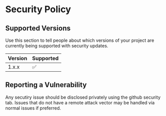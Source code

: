 # Security Policy

## Supported Versions

Use this section to tell people about which versions of your project are
currently being supported with security updates.

| Version | Supported          |
| ------- | ------------------ |
| 1.x.x   | :white_check_mark: |

## Reporting a Vulnerability

Any secutiry issue should be disclosed privately using the github security tab.
Issues that do not have a remote attack vector may be handled via normal issues if preferred.
